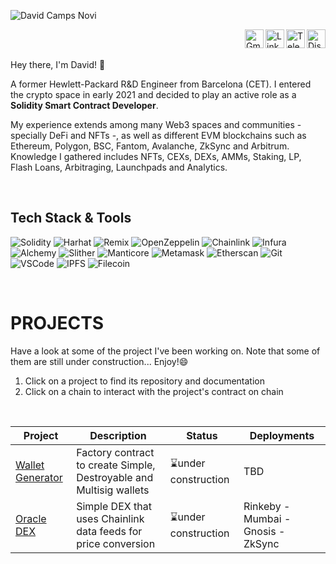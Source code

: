 ![David Camps Novi](https://github.com/fields93/readme-rss/blob/main/github-main.png "David Camps Novi")

<div id="socials">
  <a href="https://discord.com/users/592730946164359180">
    <img src="https://cdn-icons.flaticon.com/png/512/3670/premium/3670157.png?token=exp=1655727270~hmac=1bd23c9ccd1a277101ba6608b631a4b6" alt="Discord" width="30" align="right"/>
  </a>
  <a href="https://t.me/fields93">
    <img src="https://cdn3.iconfinder.com/data/icons/social-icons-33/512/Telegram-512.png" alt="Telegram" width="30" align="right"/>
  </a>
  <a href="https://www.linkedin.com/in/davidcampsnovi/">
    <img src="https://cdn-icons-png.flaticon.com/512/145/145807.png" alt="LinkedIn" width="30" align="right"/>
  </a>
  <a href="mailto:davidcamps67@gmail.com">
    <img src="https://cdn3.iconfinder.com/data/icons/logos-brands-3/24/logo_brand_brands_logos_gmail-512.png" alt="Gmail" width="30" align="right"/>
  </a>
</div>

<br>
<br>

Hey there, I'm David! 👋

A former Hewlett-Packard R&D Engineer from Barcelona (CET). I entered the crypto space in early 2021 and decided to play an active role as a <b>Solidity Smart Contract Developer</b>.

My experience extends among many Web3 spaces and communities - specially DeFi and NFTs -, as well as different EVM blockchains such as Ethereum, Polygon, BSC, Fantom, Avalanche, ZkSync and Arbitrum. Knowledge I gathered includes NFTs, CEXs, DEXs, AMMs, Staking, LP, Flash Loans, Arbitraging, Launchpads and Analytics.

<br>

## Tech Stack & Tools

![Solidity](https://img.shields.io/badge/language-Solidity-brightgreen "Solidity")
![Harhat](https://img.shields.io/badge/IDE-Hardhat-yellow "Hardhat")
![Remix](https://img.shields.io/badge/IDE-Remix-yellow "Remix")
![OpenZeppelin](https://img.shields.io/badge/library-OpenZeppelin-blueviolet "OpenZeppelin")
![Chainlink](https://img.shields.io/badge/oracle-Chainlink-blue "Chainlink")
![Infura](https://img.shields.io/badge/node-Infura-yellowgreen "Infura")
![Alchemy](https://img.shields.io/badge/node-Alchemy-yellowgreen "Alchemy")
![Slither](https://img.shields.io/badge/audit-Slither-red "Slither")
![Manticore](https://img.shields.io/badge/audit-Manticore-red "Manticore")
![Metamask](https://img.shields.io/badge/tool-Metamask-9cf "Metamask")
![Etherscan](https://img.shields.io/badge/tool-Etherscan-9cf "Etherscan")
![Git](https://img.shields.io/badge/tool-Git-9cf "Git")
![VSCode](https://img.shields.io/badge/tool-VSCode-9cf "VSCode")
![IPFS](https://img.shields.io/badge/tool-IPFS-9cf "IPFS")
![Filecoin](https://img.shields.io/badge/tool-Filecoin-9cf "Filecoin")

<br>

# PROJECTS

Have a look at some of the project I've been working on. Note that some of them are still under construction... Enjoy!😄

1. Click on a project to find its repository and documentation
2. Click on a chain to interact with the project's contract on chain

<br>

| Project                   | Description     | Status        | Deployments
| ---                       | ---             | ---           | ---     
| [Wallet Generator](https://github.com/fields93/wallet-generator)| Factory contract to create Simple, Destroyable and Multisig wallets |⌛️under construction | TBD
| [Oracle DEX](https://github.com/fields93/simple-oracle-DEX) | Simple DEX that uses Chainlink data feeds for price conversion |⌛️under construction | Rinkeby - Mumbai - Gnosis - ZkSync



  

<!--
**fields93/fields93** is a ✨ _special_ ✨ repository because its `README.md` (this file) appears on your GitHub profile.

⚡Metamask -- As a wallet to deploy on testnets or mainnets.

⚡Alchemy and Infura -- RPC entry points to blockchain.

⚡Etherscan -- And other blockchain explorers to verify contracts, interact with them and get additional info.

⚡VSCode and Git -- To develop and organize code, to be later updated on Github.

⚡OpenZeppelin -- Libraries, specially ERC20 and ERC721.

⚡Chainlink -- Tools to develop hybrid smart contracts, both Data Feeds and VRF. Soon working with Keepers.

⚡Slither and Manticore -- From Trail of Bits to filter out smart contract vulnerabilities.

⚡IPFS and Filecoin -- To store NFTs. 
- Solidity 
- Remix & Hardat
- Metamask
- Infura & Alchemy
- Etherscan
- VSCode and Git
- OpenZeppelin
- Chainlink
- Slither & Manticore
- IPFS & Filecoin

-->
